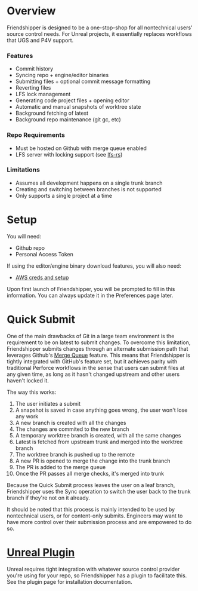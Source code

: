 # Overview

Friendshipper is designed to be a one-stop-shop for all nontechnical users' source control needs. For Unreal projects, 
it essentially replaces workflows that UGS and P4V support.

### Features

* Commit history
* Syncing repo + engine/editor binaries
* Submitting files + optional commit message formatting
* Reverting files
* LFS lock management
* Generating code project files + opening editor
* Automatic and manual snapshots of worktree state
* Background fetching of latest
* Background repo maintenance (git gc, etc)

### Repo Requirements
* Must be hosted on Github with merge queue enabled
* LFS server with locking support (see [lfs-rs](https://github.com/believer-oss/lfs-rs))

### Limitations
* Assumes all development happens on a single trunk branch
* Creating and switching between branches is not supported
* Only supports a single project at a time

# Setup

You will need:
* Github repo
* Personal Access Token

If using the editor/engine binary download features, you will also need:
* [AWS creds and setup](https://github.com/believer-oss/ethos/blob/rjd/readme-updates/friendshipper/docs/setup.md#aws)

Upon first launch of Friendshipper, you will be prompted to fill in this information. You can always update it in the Preferences page later.

# Quick Submit

One of the main drawbacks of Git in a large team environment is the requirement to be on 
latest to submit changes. To overcome this limitation, Friendshipper submits changes through 
an alternate submission path that leverages Github's 
[Merge Queue](https://docs.github.com/en/repositories/configuring-branches-and-merges-in-your-repository/configuring-pull-request-merges/managing-a-merge-queue)
feature. This means that Friendshipper is tightly integrated with GitHub's feature set, but it
achieves parity with traditional Perforce workflows in the sense that users can submit files
at any given time, as long as it hasn't changed upstream and other users haven't locked it.

The way this works:
1. The user initiates a submit
2. A snapshot is saved in case anything goes wrong, the user won't lose any work
3. A new branch is created with all the changes
4. The changes are commited to the new branch
5. A temporary worktree branch is created, with all the same changes
6. Latest is fetched from upstream trunk and merged into the worktree branch
7. The worktree branch is pushed up to the remote
8. A new PR is opened to merge the change into the trunk branch
9. The PR is added to the merge queue
10. Once the PR passes all merge checks, it's merged into trunk

Because the Quick Submit process leaves the user on a leaf branch, Friendshipper uses the Sync
operation to switch the user back to the trunk branch if they're not on it already.

It should be noted that this process is mainly intended to be used by nontechnical users, or for
content-only submits. Engineers may want to have more control over their submission process and
are empowered to do so.

# [Unreal Plugin](https://github.com/believer-oss/FriendshipperSourceControl)

Unreal requires tight integration with whatever source control provider you're using for your 
repo, so Friendshipper has a plugin to facilitate this. See the plugin page for installation
documentation.
